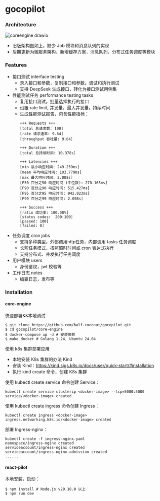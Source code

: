 # gocopilot

### Architecture

![coreengine drawio](https://github.com/user-attachments/assets/b12b1ac1-a31a-418b-8095-ef353373f883)

- 旧版架构图如上，缺少 Job 模块和消息队列的实现
- 后期更新为微服务架构，新增缓存方案，消息队列，分布式任务调度等模块

### Features

- 接口测试 interface testing
    - 录入接口和参数，复制接口和参数，调试和执行测试
    - 支持 DeepSeek 生成接口，转化为接口测试用例集
- 性能测试任务 performance testing tasks
    - 复用接口测试，批量选择执行的接口
    - 设置 rate limit, 并发量，最大并发量，持续时间
    - 生成性能测试报告，包含性能指标：
      ```shell
      +++ Requests +++
      [total 总请求数: 100]
      [rate 请求速率: 9.64]
      [throughput 吞吐量: 9.64]
      
      +++ Duration +++
      [total 总持续时间: 10.378s]
      
      +++ Latencies +++
      [min 最小响应时间: 249.259ms]
      [mean 平均响应时间: 103.779ms]
      [max 最大响应时间: 2.008s]
      [P50 百分之50 响应时间 (中位数): 270.165ms]
      [P90 百分之90 响应时间: 515.427ms]
      [P95 百分之95 响应时间: 942.023ms]
      [P99 百分之99 响应时间: 2.008s]
      
      +++ Success +++
      [ratio 成功率: 100.00%]
      [status codes:  200:100]
      [passed: 100]
      [failed: 0]
      ```
- 任务调度 cron jobs
    - 支持多种类型，外部调用http任务，内部调用 tasks 任务调度
    - 长短任务模式，按照超时时间或 cron 表达式执行
    - 支持分布式、并发执行任务调度
- 用户模块 users
    - 身份鉴权，jwt 校验等
- 工作日志 notes
    - 编辑日志，发布等

### Installation

#### core-engine

快速部署&&本地调试

```shell
$ git clone https://github.com/half-coconut/gocopilot.git
$ cd gocopilot/core-engine
$ docker-compose up -d # 安装依赖
$ make docker # Golang 1.24, Ubuntu 24.04
```

使用 k8s 集群部署应用

- 本地安装 K8s 集群的办法 Kind
- 安装 Kind：https://kind.sigs.k8s.io/docs/user/quick-start/#installation
- 执行 kind create 命令，创建 K8s 集群

使用 kubectl create service 命令创建 Service：

```shell
kubectl create service clusterip <docker-image> --tcp=5000:5000
service/<docker-image> created
```

使用 kubectl create ingress 命令创建 Ingress：

```shell
kubectl create ingress <docker-image> 
ingress.networking.k8s.io/<docker-image> created
```

部署 Ingress-nginx：

```shell
kubectl create -f ingress-nginx.yaml
namespace/ingress-nginx created
serviceaccount/ingress-nginx created
serviceaccount/ingress-nginx-admission created
......
```

#### react-pilot

本地安装，启动：

```shell
$ npm install # Node.js v20.10.0 以上
$ npm run dev
```
